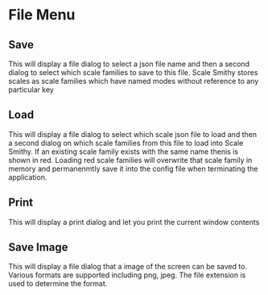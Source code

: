 # File Menu
## Save
This will display a file dialog to select a json file name and
then a second dialog to select which scale families to save to
this file.  Scale Smithy stores scales as scale families which
have named modes without reference to any particular key

## Load
This will display a file dialog to select which scale json file to
load and then a second dialog on which scale families from this file
to load into Scale Smithy.  If an existing scale family exists with the
same name thenis is shown in red.  Loading red scale families will
overwrite that scale family in memory and permanenmtly save it into
the config file when terminating the application.

## Print
This will display a print dialog and let you print the current
window contents

## Save Image
This will display a file dialog that a image of the screen can be
saved to.  Various formats are supported including png, jpeg. The
file extension is used to determine the format.